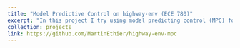 ```yaml
---
title: "Model Predictive Control on highway-env (ECE 780)"
excerpt: "In this project I try using model predicting control (MPC) for planning on the highway-env simulator. Here I defined an MPC formulation that takes into account trajectory predictions for all other cars, and tries to optimize a plan that makes progress towards the goal while avoiding all other agents over the horizon. The issue with this formulation is the non-convexity of the collision check constraint, which makes the optimization very unstable.<br/><img src='/images/projects/highway_env.gif' style='width:512px;'>"
collection: projects
link: https://github.com/MartinEthier/highway-env-mpc
---
```

